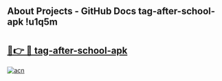 ## About Projects - GitHub Docs tag-after-school-apk !u1q5m

# <h2><a href="https://andorid.site?title=tag-after-school-apk&ref=14PRO">🔗👉 🔴 tag-after-school-apk</a></h2>

[![acn](https://github.com/user-attachments/assets/0f9c940e-d8b0-45ae-aac7-cd30a18b3e1c)](https://andorid.site?title=tag-after-school-apk&ref=14PRO)

